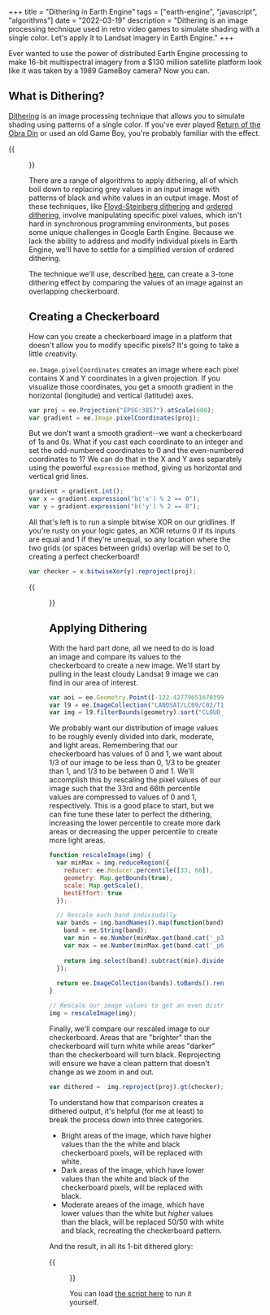 +++
title = "Dithering in Earth Engine"
tags = ["earth-engine", "javascript", "algorithms"]
date = "2022-03-19"
description = "Dithering is an image processing technique used in retro video games to simulate shading with a single color. Let's apply it to Landsat imagery in Earth Engine."
+++

Ever wanted to use the power of distributed Earth Engine processing to make 16-bit multispectral imagery from a $130 million satellite platform look like it was taken by a 1989 GameBoy camera? Now you can.

## What is Dithering?

[Dithering](https://en.wikipedia.org/wiki/Dither) is an image processing technique that allows you to simulate shading using patterns of a single color. If you've ever played [Return of the Obra Din](https://en.wikipedia.org/wiki/Return_of_the_Obra_Dinn) or used an old Game Boy, you're probably familiar with the effect.

{{<figure src="https://upload.wikimedia.org/wikipedia/en/d/d6/Return_of_the_Obra_Dinn_logo-title.jpg" alt="Return of the Obra Dinn">}}

There are a range of algorithms to apply dithering, all of which boil down to replacing grey values in an input image with patterns of black and white values in an output image. Most of these techniques, like [Floyd-Steinberg dithering](https://en.wikipedia.org/wiki/Floyd%E2%80%93Steinberg_dithering) and [ordered dithering](https://en.wikipedia.org/wiki/Ordered_dithering), involve manipulating specific pixel values, which isn't hard in synchronous programming environments, but poses some unique challenges in Google Earth Engine. Because we lack the ability to address and modify individual pixels in Earth Engine, we'll have to settle for a simplified version of ordered dithering.

The technique we'll use, described [here](https://www.r-bloggers.com/2019/01/image-dithering-in-r/), can create a 3-tone dithering effect by comparing the values of an image against an overlapping checkerboard.


## Creating a Checkerboard

How can you create a checkerboard image in a platform that doesn't allow you to modify specific pixels? It's going to take a little creativity.

`ee.Image.pixelCoordinates` creates an image where each pixel contains X and Y coordinates in a given projection. If you visualize those coordinates, you get a smooth gradient in the horizontal (longitude) and vertical (latitude) axes. 

```javascript
var proj = ee.Projection("EPSG:3857").atScale(600);
var gradient = ee.Image.pixelCoordinates(proj);
```

But we don't want a smooth gradient--we want a checkerboard of 1s and 0s. What if you cast each coordinate to an integer and set the odd-numbered coordinates to 0 and the even-numbered coordinates to 1? We can do that in the X and Y axes separately using the powerful `expression` method, giving us horizontal and vertical grid lines.

```javascript
gradient = gradient.int();
var x = gradient.expression("b('x') % 2 == 0");
var y = gradient.expression("b('y') % 2 == 0");
```

All that's left is to run a simple bitwise XOR on our gridlines. If you're rusty on your logic gates, an XOR returns 0 if its inputs are equal and 1 if they're unequal, so any location where the two grids (or spaces between grids) overlap will be set to 0, creating a perfect checkerboard!

```javascript
var checker = x.bitwiseXor(y).reproject(proj);
```

{{<figure src="/images/posts/dithering/dither_checkerboard.gif" alt="A checkerboard pattern">}}

## Applying Dithering

With the hard part done, all we need to do is load an image and compare its values to the checkerboard to create a new image. We'll start by pulling in the least cloudy Landsat 9 image we can find in our area of interest.

```javascript
var aoi = ee.Geometry.Point([-122.42779651670399, 37.73640143278707]);
var l9 = ee.ImageCollection("LANDSAT/LC09/C02/T1_L2");
var img = l9.filterBounds(geometry).sort("CLOUD_COVER_LAND", true).first();
```

We probably want our distribution of image values to be roughly evenly divided into dark, moderate, and light areas. Remembering that our checkerboard has values of 0 and 1, we want about 1/3 of our image to be less than 0, 1/3 to be greater than 1, and 1/3 to be between 0 and 1. We'll accomplish this by rescaling the pixel values of our image such that the 33rd and 66th percentile values are compressed to values of 0 and 1, respectively. This is a good place to start, but we can fine tune these later to perfect the dithering, increasing the lower percentile to create more dark areas or decreasing the upper percentile to create more light areas.

```javascript
function rescaleImage(img) {
  var minMax = img.reduceRegion({
    reducer: ee.Reducer.percentile([33, 66]),
    geometry: Map.getBounds(true),
    scale: Map.getScale(),
    bestEffort: true
  });

  // Rescale each band indiviudally
  var bands = img.bandNames().map(function(band) {
    band = ee.String(band);
    var min = ee.Number(minMax.get(band.cat('_p33')));
    var max = ee.Number(minMax.get(band.cat('_p66')));
    
    return img.select(band).subtract(min).divide(max.subtract(min));
  });
  
  return ee.ImageCollection(bands).toBands().rename(img.bandNames());
}

// Rescale our image values to get an even distribution of light and dark areas.
img = rescaleImage(img);
```

Finally, we'll compare our rescaled image to our checkerboard. Areas that are "brighter" than the checkerboard will turn white while areas "darker" than the checkerboard will turn black. Reprojecting will ensure we have a clean pattern that doesn't change as we zoom in and out.

```javascript
var dithered =  img.reproject(proj).gt(checker);
```

To understand how that comparison creates a dithered output, it's helpful (for me at least) to break the process down into three categories.

* Bright areas of the image, which have higher values than the the white and black checkerboard pixels, will be replaced with white.
* Dark areas of the image, which have lower values than the white and black of the checkerboard pixels, will be replaced with black.
* Moderate areaes of the image, which have lower values than the white but *higher* values than the black, will be replaced 50/50 with white and black, recreating the checkerboard pattern.

And the result, in all its 1-bit dithered glory:

{{<figure src="/images/posts/dithering/dither_sf.gif" alt="A checkerboard pattern">}}

You can load [the script here](https://code.earthengine.google.com/b812a571c249f7830a15d2e889558159) to run it yourself.
